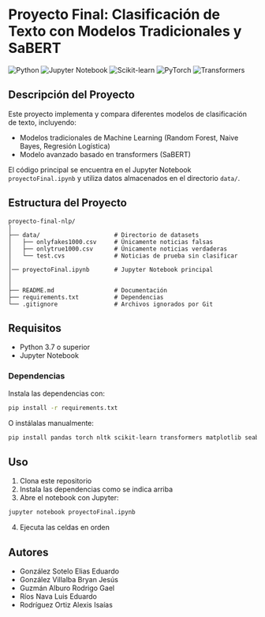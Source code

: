 
# Proyecto Final: Clasificación de Texto con Modelos Tradicionales y SaBERT

![Python](https://img.shields.io/badge/Python-3.7%2B-blue)
![Jupyter Notebook](https://img.shields.io/badge/Jupyter-Notebook-orange)
![Scikit-learn](https://img.shields.io/badge/Scikit--learn-1.0+-green)
![PyTorch](https://img.shields.io/badge/PyTorch-2.0+-red)
![Transformers](https://img.shields.io/badge/Transformers-4.0+-yellow)

## Descripción del Proyecto

Este proyecto implementa y compara diferentes modelos de clasificación de texto, incluyendo:

- Modelos tradicionales de Machine Learning (Random Forest, Naive Bayes, Regresión Logística)
- Modelo avanzado basado en transformers (SaBERT)

El código principal se encuentra en el Jupyter Notebook `proyectoFinal.ipynb` y utiliza datos almacenados en el directorio `data/`.

## Estructura del Proyecto

```
proyecto-final-nlp/
│
├── data/                     # Directorio de datasets
│   ├── onlyfakes1000.csv     # Únicamente noticias falsas
│   ├── onlytrue1000.csv      # Únicamente noticias verdaderas
│   └── test.cvs              # Noticias de prueba sin clasificar
│
│── proyectoFinal.ipynb       # Jupyter Notebook principal
│
│
├── README.md                 # Documentación
├── requirements.txt          # Dependencias
└── .gitignore                # Archivos ignorados por Git
```

## Requisitos

- Python 3.7 o superior
- Jupyter Notebook

### Dependencias

Instala las dependencias con:

```bash
pip install -r requirements.txt
```

O instálalas manualmente:

```bash
pip install pandas torch nltk scikit-learn transformers matplotlib seaborn tqdm ipykernel
```

## Uso

1. Clona este repositorio
2. Instala las dependencias como se indica arriba
3. Abre el notebook con Jupyter:

```bash
jupyter notebook proyectoFinal.ipynb
```

4. Ejecuta las celdas en orden

## Autores

* González Sotelo Elias Eduardo
* González Villalba Bryan Jesús
* Guzmán Alburo Rodrigo Gael
* Ríos Nava Luis Eduardo
* Rodríguez Ortiz Alexis Isaías
